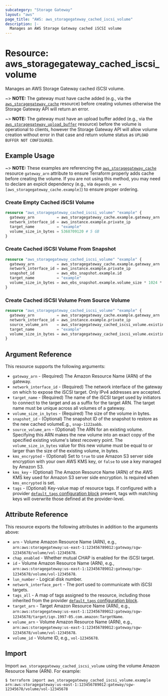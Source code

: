 ```yaml
---
subcategory: "Storage Gateway"
layout: "aws"
page_title: "AWS: aws_storagegateway_cached_iscsi_volume"
description: |-
  Manages an AWS Storage Gateway cached iSCSI volume
---
```


# Resource: aws_storagegateway_cached_iscsi_volume

Manages an AWS Storage Gateway cached iSCSI volume.

~> **NOTE:** The gateway must have cache added (e.g., via the [`aws_storagegateway_cache`](/docs/providers/aws/r/storagegateway_cache.html) resource) before creating volumes otherwise the Storage Gateway API will return an error.

~> **NOTE:** The gateway must have an upload buffer added (e.g., via the [`aws_storagegateway_upload_buffer`](/docs/providers/aws/r/storagegateway_upload_buffer.html) resource) before the volume is operational to clients, however the Storage Gateway API will allow volume creation without error in that case and return volume status as `UPLOAD BUFFER NOT CONFIGURED`.

## Example Usage

~> **NOTE:** These examples are referencing the [`aws_storagegateway_cache`](/docs/providers/aws/r/storagegateway_cache.html) resource `gateway_arn` attribute to ensure Terraform properly adds cache before creating the volume. If you are not using this method, you may need to declare an expicit dependency (e.g., via `depends_on = [aws_storagegateway_cache.example]`) to ensure proper ordering.

### Create Empty Cached iSCSI Volume

```terraform
resource "aws_storagegateway_cached_iscsi_volume" "example" {
  gateway_arn          = aws_storagegateway_cache.example.gateway_arn
  network_interface_id = aws_instance.example.private_ip
  target_name          = "example"
  volume_size_in_bytes = 5368709120 # 5 GB
}
```

### Create Cached iSCSI Volume From Snapshot

```terraform
resource "aws_storagegateway_cached_iscsi_volume" "example" {
  gateway_arn          = aws_storagegateway_cache.example.gateway_arn
  network_interface_id = aws_instance.example.private_ip
  snapshot_id          = aws_ebs_snapshot.example.id
  target_name          = "example"
  volume_size_in_bytes = aws_ebs_snapshot.example.volume_size * 1024 * 1024 * 1024
}
```

### Create Cached iSCSI Volume From Source Volume

```terraform
resource "aws_storagegateway_cached_iscsi_volume" "example" {
  gateway_arn          = aws_storagegateway_cache.example.gateway_arn
  network_interface_id = aws_instance.example.private_ip
  source_volume_arn    = aws_storagegateway_cached_iscsi_volume.existing.arn
  target_name          = "example"
  volume_size_in_bytes = aws_storagegateway_cached_iscsi_volume.existing.volume_size_in_bytes
}
```

## Argument Reference

This resource supports the following arguments:

* `gateway_arn` - (Required) The Amazon Resource Name (ARN) of the gateway.
* `network_interface_id` - (Required) The network interface of the gateway on which to expose the iSCSI target. Only IPv4 addresses are accepted.
* `target_name` - (Required) The name of the iSCSI target used by initiators to connect to the target and as a suffix for the target ARN. The target name must be unique across all volumes of a gateway.
* `volume_size_in_bytes` - (Required) The size of the volume in bytes.
* `snapshot_id` - (Optional) The snapshot ID of the snapshot to restore as the new cached volumeE.g., `snap-1122aabb`.
* `source_volume_arn` - (Optional) The ARN for an existing volume. Specifying this ARN makes the new volume into an exact copy of the specified existing volume's latest recovery point. The `volume_size_in_bytes` value for this new volume must be equal to or larger than the size of the existing volume, in bytes.
* `kms_encrypted` - (Optional) Set to `true` to use Amazon S3 server side encryption with your own AWS KMS key, or `false` to use a key managed by Amazon S3.
* `kms_key` - (Optional) The Amazon Resource Name (ARN) of the AWS KMS key used for Amazon S3 server side encryption. Is required when `kms_encrypted` is set.
* `tags` - (Optional) Key-value map of resource tags. If configured with a provider [`default_tags` configuration block](https://registry.terraform.io/providers/hashicorp/aws/latest/docs#default_tags-configuration-block) present, tags with matching keys will overwrite those defined at the provider-level.

## Attribute Reference

This resource exports the following attributes in addition to the arguments above:

* `arn` - Volume Amazon Resource Name (ARN), e.g., `arn:aws:storagegateway:us-east-1:123456789012:gateway/sgw-12345678/volume/vol-12345678`.
* `chap_enabled` - Whether mutual CHAP is enabled for the iSCSI target.
* `id` - Volume Amazon Resource Name (ARN), e.g., `arn:aws:storagegateway:us-east-1:123456789012:gateway/sgw-12345678/volume/vol-12345678`.
* `lun_number` - Logical disk number.
* `network_interface_port` - The port used to communicate with iSCSI targets.
* `tags_all` - A map of tags assigned to the resource, including those inherited from the provider [`default_tags` configuration block](https://registry.terraform.io/providers/hashicorp/aws/latest/docs#default_tags-configuration-block).
* `target_arn` - Target Amazon Resource Name (ARN), e.g., `arn:aws:storagegateway:us-east-1:123456789012:gateway/sgw-12345678/target/iqn.1997-05.com.amazon:TargetName`.
* `volume_arn` - Volume Amazon Resource Name (ARN), e.g., `arn:aws:storagegateway:us-east-1:123456789012:gateway/sgw-12345678/volume/vol-12345678`.
* `volume_id` - Volume ID, e.g., `vol-12345678`.

## Import

Import `aws_storagegateway_cached_iscsi_volume` using the volume Amazon Resource Name (ARN). For example:

```
$ terraform import aws_storagegateway_cached_iscsi_volume.example arn:aws:storagegateway:us-east-1:123456789012:gateway/sgw-12345678/volume/vol-12345678
```

